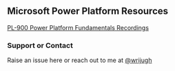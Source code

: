 ## Microsoft Power Platform Resources

[PL-900 Power Platform Fundamentals Recordings]()

### Support or Contact

Raise an issue here or reach out to me at [@wrijugh](https://twitter.com/wriju)
